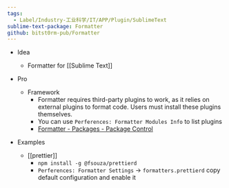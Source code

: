 ```yaml
---
tags:
  - Label/Industry-工业科学/IT/APP/Plugin/SublimeText
sublime-text-package: Formatter
github: bitst0rm-pub/Formatter
---
```


- Idea
    - Formatter for [[Sublime Text]]

- Pro
    - Framework
        - Formatter requires third-party plugins to work, as it relies on external plugins to format code. Users must install these plugins themselves.
        - You can use `Perferences: Formatter Modules Info` to list plugins
        - [Formatter - Packages - Package Control](https://packagecontrol.io/packages/Formatter)

- Examples
    - [[prettier]]
        - `npm install -g @fsouza/prettierd`
        - `Perferences: Formatter Settings` -> `formatters.prettierd` copy default configuration and enable it

